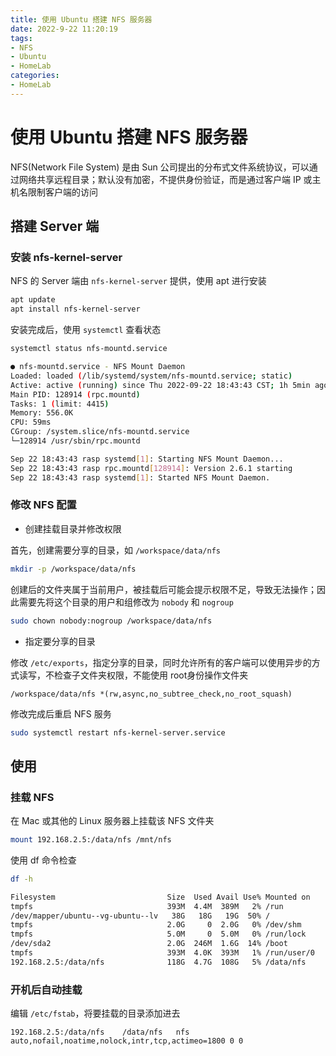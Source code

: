 ```yaml
---
title: 使用 Ubuntu 搭建 NFS 服务器
date: 2022-9-22 11:20:19
tags:
- NFS
- Ubuntu
- HomeLab
categories:
- HomeLab
---
```


# 使用 Ubuntu 搭建 NFS 服务器

NFS(Network File System) 是由 Sun 公司提出的分布式文件系统协议，可以通过网络共享远程目录；默认没有加密，不提供身份验证，而是通过客户端 IP 或主机名限制客户端的访问

## 搭建 Server 端

### 安装 nfs-kernel-server

NFS 的 Server 端由 `nfs-kernel-server` 提供，使用 apt 进行安装

```bash
apt update
apt install nfs-kernel-server
```

安装完成后，使用 	`systemctl` 查看状态

```bash
systemctl status nfs-mountd.service

● nfs-mountd.service - NFS Mount Daemon
Loaded: loaded (/lib/systemd/system/nfs-mountd.service; static)
Active: active (running) since Thu 2022-09-22 18:43:43 CST; 1h 5min ago
Main PID: 128914 (rpc.mountd)
Tasks: 1 (limit: 4415)
Memory: 556.0K
CPU: 59ms
CGroup: /system.slice/nfs-mountd.service
└─128914 /usr/sbin/rpc.mountd

Sep 22 18:43:43 rasp systemd[1]: Starting NFS Mount Daemon...
Sep 22 18:43:43 rasp rpc.mountd[128914]: Version 2.6.1 starting
Sep 22 18:43:43 rasp systemd[1]: Started NFS Mount Daemon.
```

### 修改 NFS 配置

- 创建挂载目录并修改权限

首先，创建需要分享的目录，如 `/workspace/data/nfs`

```bash
mkdir -p /workspace/data/nfs
```
创建后的文件夹属于当前用户，被挂载后可能会提示权限不足，导致无法操作；因此需要先将这个目录的用户和组修改为 `nobody` 和 `nogroup`

```bash
sudo chown nobody:nogroup /workspace/data/nfs
```

- 指定要分享的目录

修改 `/etc/exports`，指定分享的目录，同时允许所有的客户端可以使用异步的方式读写，不检查子文件夹权限，不能使用 root身份操作文件夹

```
/workspace/data/nfs *(rw,async,no_subtree_check,no_root_squash)
```

修改完成后重启 NFS 服务

```bash
sudo systemctl restart nfs-kernel-server.service
```

## 使用

### 挂载 NFS

在 Mac 或其他的 Linux 服务器上挂载该 NFS 文件夹

```bash
mount 192.168.2.5:/data/nfs /mnt/nfs
```

使用 df 命令检查

```bash
df -h

Filesystem                         Size  Used Avail Use% Mounted on
tmpfs                              393M  4.4M  389M   2% /run
/dev/mapper/ubuntu--vg-ubuntu--lv   38G   18G   19G  50% /
tmpfs                              2.0G     0  2.0G   0% /dev/shm
tmpfs                              5.0M     0  5.0M   0% /run/lock
/dev/sda2                          2.0G  246M  1.6G  14% /boot
tmpfs                              393M  4.0K  393M   1% /run/user/0
192.168.2.5:/data/nfs              118G  4.7G  108G   5% /data/nfs
```

### 开机后自动挂载

编辑 `/etc/fstab`，将要挂载的目录添加进去

```
192.168.2.5:/data/nfs    /data/nfs   nfs auto,nofail,noatime,nolock,intr,tcp,actimeo=1800 0 0
```